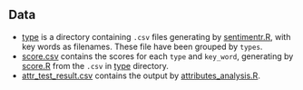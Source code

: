 ## Data

- [type](https://github.com/HaroldSu/Yelp-Data-Project/tree/main/data/type) is a directory containing `.csv` files generating by [sentimentr.R](https://github.com/HaroldSu/Yelp-Data-Project/tree/main/scripts/CHTC/sentimentr.R), with key words as filenames. These file have been grouped by `types`.
- [score.csv](https://github.com/HaroldSu/Yelp-Data-Project/tree/main/data/score.csv) contains the scores for each `type` and `key_word`, generating by [score.R](https://github.com/HaroldSu/Yelp-Data-Project/tree/main/scripts/score.R) from the `.csv` in [type](https://github.com/HaroldSu/Yelp-Data-Project/tree/main/data/type) directory.
- [attr_test_result.csv](https://github.com/HaroldSu/Yelp-Data-Project/tree/main/data/score.csv) contains the output by [attributes_analysis.R](https://github.com/HaroldSu/Yelp-Data-Project/tree/main/data/attributes_analysis.R).